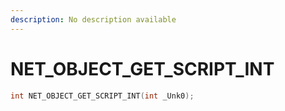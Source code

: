 ```yaml
---
description: No description available 
---
```


# NET_OBJECT_GET_SCRIPT_INT

```cpp
int NET_OBJECT_GET_SCRIPT_INT(int _Unk0);
```